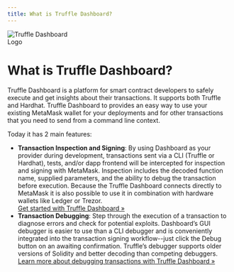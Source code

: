 ```yaml
---
title: What is Truffle Dashboard?
---
```


<img style="max-width: 160px;" src="/img/docs/truffle-dashboard/index/truffle-dashboard-logo.svg" alt="Truffle Dashboard Logo" />

# What is Truffle Dashboard?

Truffle Dashboard is a platform for smart contract developers to safely execute and get insights about their transactions. It supports both Truffle and Hardhat. Truffle Dashboard to provides an easy way to use your existing MetaMask wallet for your deployments and for other transactions that you need to send from a command line context.

Today it has 2 main features:

- **Transaction Inspection and Signing**: By using Dashboard as your provider during development, transactions sent via a CLI (Truffle or Hardhat), tests, and/or dapp frontend will be intercepted for inspection and signing with MetaMask. Inspection includes the decoded function name, supplied parameters, and the ability to debug the transaction before execution. Because the Truffle Dashboard connects directly to MetaMask it is also possible to use it in combination with hardware wallets like Ledger or Trezor.  
  [Get started with Truffle Dashboard &raquo;](/docs/truffle-dashboard/quickstart)
- **Transaction Debugging**: Step through the execution of a transaction to diagnose errors and check for potential exploits. Dashboard’s GUI debugger is easier to use than a CLI debugger and is conveniently integrated into the transaction signing workflow--just click the Debug button on an awaiting confirmation. Truffle’s debugger supports older versions of Solidity and better decoding than competing debuggers.  
  [Learn more about debugging transactions with Truffle Dashboard &raquo;](/docs/truffle-dashboard/truffle-dashboard-debugger)
